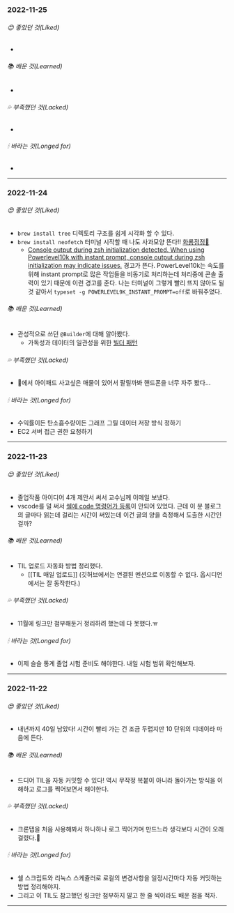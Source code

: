 ### 2022-11-25
###### 😍 좋았던 것(Liked)  
- 
###### 📚 배운 것(Learned)  
- 
###### 💦 부족했던 것(Lacked)  
- 
###### 🕯 바라는 것(Longed for)
- 
---

### 2022-11-24
###### 😍 좋았던 것(Liked)  
- `brew install tree` 디렉토리 구조를 쉽게 시각화 할 수 있다.
- `brew install neofetch` 터미널 시작할 때 나도 사과모양 뜬다!! [화룡점정🍎](https://danaing.github.io/etc/2022/03/28/M1-mac-iTerm2-setting.html) 
	- [Console output during zsh initialization detected. When using Powerlevel10k with instant prompt, console output during zsh initialization may indicate issues.](https://blog.outsider.ne.kr/1490#:~:text=%EB%B6%80%EB%B6%84%EB%A7%8C%20%EC%88%98%EC%A0%95%ED%95%B4%EC%84%9C%20%EC%84%A4%EC%A0%95%ED%96%88%EB%8B%A4.-,Powerlevel10k,-%EC%84%A4%EC%A0%95) 경고가 뜬다. PowerLevel10k는 속도를 위해 instant prompt로 많은 작업들을 비동기로 처리하는데 처리중에 콘솔 출력이 있기 때문에 이런 경고를 준다. 나는 터미널이 그렇게 빨리 뜨지 않아도 될 것 같아서 `typeset -g POWERLEVEL9K_INSTANT_PROMPT=off`로 바꿔주었다.
###### 📚 배운 것(Learned)  
- 관성적으로 쓰던 `@Builder`에 대해 알아봤다.
	- 가독성과 데이터의 일관성을 위한 [빌더 패턴](<https://esoongan.tistory.com/82#:~:text=setPhonNumber(119)%3B-,%EB%B9%8C%EB%8D%94%20%ED%8C%A8%ED%84%B4,-%EB%91%98%EC%9D%98%20%EB%8B%A8%EC%A0%90%EC%9D%84%20%EB%AA%A8%EB%91%90>)
###### 💦 부족했던 것(Lacked)  
- 🥕에서 아이패드 사고싶은 매물이 있어서 팔릴까봐 핸드폰을 너무 자주 봤다...
###### 🕯 바라는 것(Longed for)
- 수익률이든 탄소흡수량이든 그래프 그릴 데이터 저장 방식 정하기
- EC2 서버 접근 권한 요청하기
---

### 2022-11-23
###### 😍 좋았던 것(Liked)  
- 졸업작품 아이디어 4개 제안서 써서 교수님께 이메일 보냈다.
- vscode를 덜 써서 [쉘에 code 명령어가 등록](https://shanepark.tistory.com/50)이 안되어 있었다. 근데 이 분 블로그의 글마다 읽는데 걸리는 시간이 써있는데 이건 글의 양을 측정해서 도출한 시간인걸까?
###### 📚 배운 것(Learned)  
- TIL 업로드 자동화 방법 정리했다. 
	- [[TIL 매일 업로드]] (깃허브에서는 연결된 멘션으로 이동할 수 없다. 옵시디언에서는 잘 동작한다.)
###### 💦 부족했던 것(Lacked)  
- 11월에 링크만 첨부해둔거 정리하려 했는데 다 못했다.ㅠ
###### 🕯 바라는 것(Longed for)
- 이제 슬슬 통계 졸업 시험 준비도 해야한다. 내일 시험 범위 확인해보자.
---

### 2022-11-22
###### 😍 좋았던 것(Liked)  
- 내년까지 40일 남았다! 시간이 빨리 가는 건 조금 두렵지만 10 단위의 디데이라 마음에 든다.
###### 📚 배운 것(Learned)  
- 드디어 TIL을 자동 커밋할 수 있다! 역시 무작정 복붙이 아니라 돌아가는 방식을 이해하고 로그를 찍어보면서 해야한다.
###### 💦 부족했던 것(Lacked)  
- 크론탭을 처음 사용해봐서 하나하나 로그 찍어가며 만드느라 생각보다 시간이 오래걸렸다.🥲
###### 🕯 바라는 것(Longed for)
- 쉘 스크립트와 리눅스 스케쥴러로 로컬의 변경사항을 일정시간마다 자동 커밋하는 방법 정리해야지.
- 그리고 이 TIL도 참고했던 링크만 첨부하지 말고 한 줄 씩이라도 배운 점을 적자.
---
